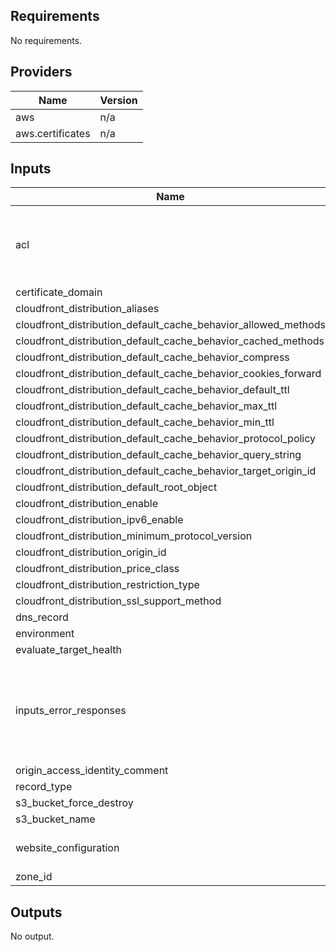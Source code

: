 ## Requirements

No requirements.

## Providers

| Name | Version |
|------|---------|
| aws | n/a |
| aws.certificates | n/a |

## Inputs

| Name | Description | Type | Default | Required |
|------|-------------|------|---------|:--------:|
| acl | (Optional) The canned ACL to apply. Defaults to 'private'. | `any` | `null` | no |
| certificate\_domain | n/a | `string` | n/a | yes |
| cloudfront\_distribution\_aliases | n/a | `list(string)` | n/a | yes |
| cloudfront\_distribution\_default\_cache\_behavior\_allowed\_methods | n/a | `list(string)` | n/a | yes |
| cloudfront\_distribution\_default\_cache\_behavior\_cached\_methods | n/a | `list(string)` | n/a | yes |
| cloudfront\_distribution\_default\_cache\_behavior\_compress | n/a | `bool` | n/a | yes |
| cloudfront\_distribution\_default\_cache\_behavior\_cookies\_forward | n/a | `string` | n/a | yes |
| cloudfront\_distribution\_default\_cache\_behavior\_default\_ttl | n/a | `number` | n/a | yes |
| cloudfront\_distribution\_default\_cache\_behavior\_max\_ttl | n/a | `number` | n/a | yes |
| cloudfront\_distribution\_default\_cache\_behavior\_min\_ttl | n/a | `number` | n/a | yes |
| cloudfront\_distribution\_default\_cache\_behavior\_protocol\_policy | n/a | `string` | n/a | yes |
| cloudfront\_distribution\_default\_cache\_behavior\_query\_string | n/a | `bool` | n/a | yes |
| cloudfront\_distribution\_default\_cache\_behavior\_target\_origin\_id | n/a | `string` | n/a | yes |
| cloudfront\_distribution\_default\_root\_object | n/a | `string` | n/a | yes |
| cloudfront\_distribution\_enable | n/a | `bool` | n/a | yes |
| cloudfront\_distribution\_ipv6\_enable | n/a | `bool` | n/a | yes |
| cloudfront\_distribution\_minimum\_protocol\_version | n/a | `string` | n/a | yes |
| cloudfront\_distribution\_origin\_id | n/a | `string` | n/a | yes |
| cloudfront\_distribution\_price\_class | n/a | `string` | n/a | yes |
| cloudfront\_distribution\_restriction\_type | n/a | `string` | n/a | yes |
| cloudfront\_distribution\_ssl\_support\_method | n/a | `string` | n/a | yes |
| dns\_record | n/a | `string` | n/a | yes |
| environment | n/a | `string` | n/a | yes |
| evaluate\_target\_health | n/a | `bool` | n/a | yes |
| inputs\_error\_responses | n/a | <pre>list(object({<br>    error_caching_min_ttl = number<br>    error_code            = number<br>    response_code         = number<br>    response_page_path    = string<br>    })<br>  )</pre> | n/a | yes |
| origin\_access\_identity\_comment | n/a | `string` | n/a | yes |
| record\_type | n/a | `string` | n/a | yes |
| s3\_bucket\_force\_destroy | n/a | `bool` | n/a | yes |
| s3\_bucket\_name | n/a | `string` | n/a | yes |
| website\_configuration | Website index document | `list(map(string))` | `[]` | no |
| zone\_id | n/a | `string` | n/a | yes |

## Outputs

No output.

